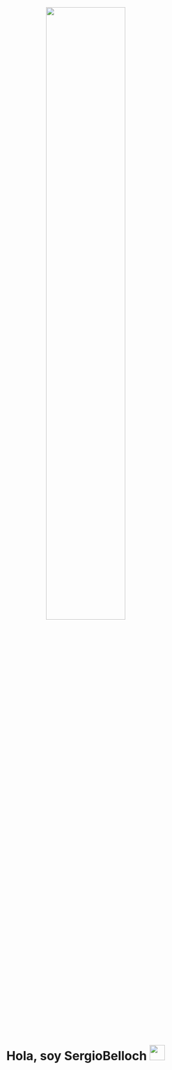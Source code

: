 <div align="center">
  <img src="https://github.com/SergioBelloch/SergioBelloch/assets/49937468/811a2f46-1614-4aaa-914b-296b35c4f504" width="60%" />
<p>
  <h1><b>Hola, soy SergioBelloch </b><img src="https://github.com/SergioBelloch/SergioBelloch/assets/49937468/2de93b72-bf0d-414e-ba83-7f0e3ddefa0f" width="35"></h1>
</p>
</div>
